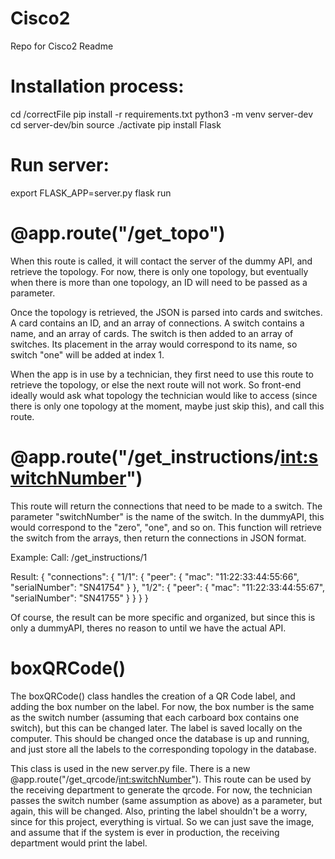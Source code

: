 # Cisco2
Repo for Cisco2
Readme


# Installation process:
cd /correctFile
pip install -r requirements.txt
python3 -m venv server-dev
cd server-dev/bin
source ./activate
pip install Flask

# Run server:
export FLASK_APP=server.py
flask run

# @app.route("/get_topo")
When this route is called, it will contact the server of the dummy API, and retrieve the topology. For now, there is only one topology, but eventually when there is more than one topology, an ID will need to be passed as a parameter.

Once the topology is retrieved, the JSON is parsed into cards and switches. A card contains an ID, and an array of connections. A switch contains a name, and an array of cards. The switch is then added to an array of switches. Its placement in the array would correspond to its name, so switch "one" will be added at index 1.

When the app is in use by a technician, they first need to use this route to retrieve the topology, or else the next route will not work. So front-end ideally would ask what topology the technician would like to access (since there is only one topology at the moment, maybe just skip this), and call this route. 

# @app.route("/get_instructions/<int:switchNumber>")
This route will return the connections that need to be made to a switch. The parameter "switchNumber" is the name of the switch. In the dummyAPI, this would correspond to the "zero", "one", and so on. This function will retrieve the switch from the arrays, then return the connections in JSON format.

Example: 
    Call: /get_instructions/1

Result: {
  "connections": {
    "1/1": {
      "peer": {
        "mac": "11:22:33:44:55:66",
        "serialNumber": "SN41754"
      }
    },
    "1/2": {
      "peer": {
        "mac": "11:22:33:44:55:67",
        "serialNumber": "SN41755"
      }
    }
  }
}

Of course, the result can be more specific and organized, but since this is only a dummyAPI, theres no reason to until we have the actual API.

# boxQRCode()
The boxQRCode() class handles the creation of a QR Code label, and adding the box number on the label. For now, the box number is the same as the switch number (assuming that each carboard box contains one switch), but this can be changed later. The label is saved locally on the computer. This should be changed once the database is up and running, and just store all the labels to the corresponding topology in the database.

This class is used in the new server.py file. There is a new @app.route("/get_qrcode/<int:switchNumber>"). This route can be used by the receiving department to generate the qrcode. For now, the technician passes the switch number (same assumption as above) as a parameter, but again, this will be changed. Also, printing the label shouldn't be a worry, since for this project, everything is virtual. So we can just save the image, and assume that if the system is ever in production, the receiving department would print the label.

